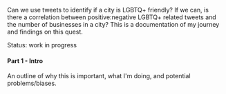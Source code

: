 Can we use tweets to identify if a city is LGBTQ+ friendly?  If we can, is there a correlation between positive:negative LGBTQ+ related tweets and the number of businesses in a city?  This is a documentation of my journey and findings on this quest.  

Status: work in progress

#### Part 1 - Intro
An outline of why this is important, what I'm doing, and potential problems/biases.  
